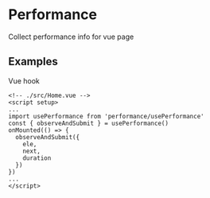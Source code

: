 # Performance
Collect performance info for vue page

## Examples

Vue hook
```
<!-- ./src/Home.vue -->
<script setup>
...
import usePerformance from 'performance/usePerformance'
const { observeAndSubmit } = usePerformance()
onMounted(() => {
  observeAndSubmit({
    ele,
    next,
    duration
  })
})
...
</script>


```
